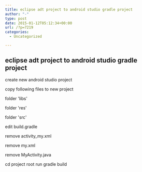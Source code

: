 ```yaml
---
title: eclipse adt project to android studio gradle project
author: "-"
type: post
date: 2015-01-12T05:12:34+00:00
url: /?p=7219
categories:
  - Uncategorized

---
```

## eclipse adt project to android studio gradle project
create new android studio project

copy following files to new project

folder 'libs'

folder 'res'

folder 'src'


edit build.gradle

remove activity_my.xml

remove my.xml

remove MyActivity.java


cd project root run gradle build


